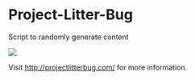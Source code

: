 # Project-Litter-Bug
Script to randomly generate content

![](https://media.giphy.com/media/dsX6xSNT82kt3oGrOy/giphy.gif)


Visit http://projectlitterbug.com/ for more information.
